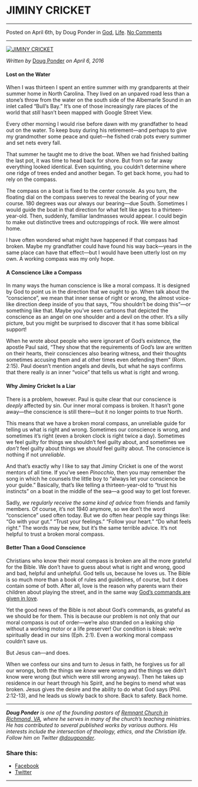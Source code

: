 JIMINY CRICKET
==============

* * *

Posted on April 6th, by Doug Ponder in [God](http://www.remnantresource.org/category/god/), [Life](http://www.remnantresource.org/category/life/). [No Comments](http://www.remnantresource.org/jiminy-cricket-conscience/#respond)

* * *

[![JIMINY CRICKET](http://www.remnantresource.org/wp-content/uploads/2016/04/JiminyCricket.jpg)](http://www.remnantresource.org/wp-content/uploads/2016/04/JiminyCricket.jpg)  

_Written by_ [Doug Ponder](http://www.remnantresource.org/author/doug-ponder/ "Posts by Doug Ponder") _on April 6, 2016_

#### **Lost on the Water**

When I was thirteen I spent an entire summer with my grandparents at their summer home in North Carolina. They lived on an unpaved road less than a stone’s throw from the water on the south side of the Albemarle Sound in an inlet called “Bull’s Bay.” It’s one of those increasingly rare places of the world that _still_ hasn’t been mapped with Google Street View.

Every other morning I would rise before dawn with my grandfather to head out on the water. To keep busy during his retirement—and perhaps to give my grandmother some peace and quiet—he fished crab pots every summer and set nets every fall.

That summer he taught me to drive the boat. When we had finished baiting the last pot, it was time to head back for shore. But from so far away everything looked identical. Even squinting, you couldn’t determine where one ridge of trees ended and another began. To get back home, you had to rely on the compass.

The compass on a boat is fixed to the center console. As you turn, the floating dial on the compass swerves to reveal the bearing of your new course. 180 degrees was our always our bearing—due South. Sometimes I would guide the boat in that direction for what felt like ages to a thirteen-year-old. Then, suddenly, familiar landmasses would appear. I could begin to make out distinctive trees and outcroppings of rock. We were almost home.

I have often wondered what might have happened if that compass had broken. Maybe my grandfather could have found his way back—years in the same place can have that effect—but I would have been utterly lost on my own. A working compass was my only hope.

#### **A Conscience Like a Compass**

In many ways the human conscience is like a moral compass. It is designed by God to point us in the direction that we ought to go. When talk about the “conscience”, we mean that inner sense of right or wrong, the almost voice-like direction deep inside of you that says, “You shouldn’t be doing this”—or something like that. Maybe you’ve seen cartoons that depicted the conscience as an angel on one shoulder and a devil on the other. It’s a silly picture, but you might be surprised to discover that it has some biblical support!

When he wrote about people who were ignorant of God’s existence, the apostle Paul said, “They show that the requirements of God’s law are written on their hearts, their consciences also bearing witness, and their thoughts sometimes accusing them and at other times even defending them” (Rom. 2:15). Paul doesn’t mention angels and devils, but what he says confirms that there really _is_ an inner “voice” that tells us what is right and wrong.

#### **Why Jiminy Cricket Is a Liar**

There is a problem, however. Paul is quite clear that our conscience is _deeply_ affected by sin. Our inner moral compass is broken. It hasn’t gone away—the conscience is still there—but it no longer points to true North.

This means that we have a broken moral compass, an unreliable guide for telling us what is right and wrong. Sometimes our conscience is wrong, and sometimes it’s right (even a broken clock is right twice a day). Sometimes we feel guilty for things we shouldn’t feel guilty about, and sometimes we _don’t_ feel guilty about things we _should_ feel guilty about. The conscience is nothing if not _unreliable_.

And that’s exactly why I like to say that Jiminy Cricket is one of the worst mentors of all time. If you’ve seen _Pinocchio_, then you may remember the song in which he counsels the little boy to “always let your conscience be your guide.” Basically, that’s like telling a thirteen-year-old to “trust his instincts” on a boat in the middle of the sea—a good way to get lost forever.

Sadly, _we regularly receive the same kind of advice_ from friends and family members. Of course, it’s not 1940 anymore, so we don’t the word “conscience” used often today. But we do often hear people say things like: “Go with your gut.” “Trust your feelings.” “Follow your heart.” “Do what feels right.” The words may be new, but it’s the same terrible advice. It’s not helpful to trust a broken moral compass.

#### **Better Than a Good Conscience**

Christians who know their moral compass is broken are all the more grateful for the Bible. We don’t have to guess about what is right and wrong, good and bad, helpful and unhelpful. God tells us, because he loves us. The Bible is so much more than a book of rules and guidelines, of course, but it does contain some of both. After all, love is the reason why parents warn their children about playing the street, and in the same way [God’s commands are given in love](http://www.remnantresource.org/the-grace-of-gods-commands/).

Yet the good news of the Bible is not about God’s commands, as grateful as we should be for them. This is because our problem is not only that our moral compass is out of order—we’re also stranded on a leaking ship without a working motor or a life preserver! Our condition is bleak: we’re spiritually dead in our sins (Eph. 2:1). Even a working moral compass couldn’t save us.

But Jesus can—and does.

When we confess our sins and turn to Jesus in faith, he forgives us for all our wrongs, both the things we _knew_ were wrong and the things we didn’t know were wrong (but which were still wrong anyway). Then he takes up residence in our heart through his Spirit, and he begins to mend what was broken. Jesus gives the desire and the ability to do what God says (Phil. 2:12-13), and he leads us slowly back to shore. Back to safety. Back home.

* * *

_**Doug Ponder** is one of the founding pastors of [Remnant Church in Richmond, VA](http://www.remnantrichmond.org/), where he serves in many of the church’s teaching ministries. He has contributed to several published works by various authors. His interests include the intersection of theology, ethics, and the Christian life. Follow him on Twitter [@dougponder](https://twitter.com/dougponder)_.

### Share this:

*   [Facebook](http://www.remnantresource.org/jiminy-cricket-conscience/?share=facebook "Click to share on Facebook")
*   [Twitter](http://www.remnantresource.org/jiminy-cricket-conscience/?share=twitter "Click to share on Twitter")

  

* * *
